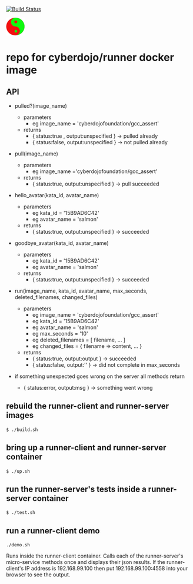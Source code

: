
[![Build Status](https://travis-ci.org/cyber-dojo/runner.svg?branch=master)](https://travis-ci.org/cyber-dojo/runner)

<img src="https://raw.githubusercontent.com/cyber-dojo/nginx/master/images/home_page_logo.png" alt="cyber-dojo yin/yang logo" width="50px" height="50px"/>

# repo for **cyberdojo/runner** docker image

## API

- pulled?(image_name)
  * parameters
    * eg image_name = 'cyberdojofoundation/gcc_assert'
  * returns
    * { status:true , output:unspecified } -> pulled already
    * { status:false, output:unspecified } -> not pulled already

- pull(image_name)
  * parameters
    * eg image_name ='cyberdojofoundation/gcc_assert'
  * returns
    * { status:true, output:unspecified } -> pull succeeded

- hello_avatar(kata_id, avatar_name)
  * parameters
    * eg kata_id = '15B9AD6C42'
    * eg avatar_name = 'salmon'
  * returns
    * { status:true,  output:unspecified } -> succeeded

- goodbye_avatar(kata_id, avatar_name)
  * parameters
    * eg kata_id = '15B9AD6C42'
    * eg avatar_name = 'salmon'
  * returns
    * { status:true,  output:unspecified } -> succeeded

- run(image_name, kata_id, avatar_name, max_seconds, deleted_filenames, changed_files)
  * parameters
    * eg image_name = 'cyberdojofoundation/gcc_assert'
    * eg kata_id = '15B9AD6C42'
    * eg avatar_name = 'salmon'
    * eg max_seconds = '10'
    * eg deleted_filenames = [ filename, ... ]
    * eg changed_files = { filename => content, ... }
  * returns
    * { status:true,   output:output } -> succeeded
    * { status:false,  output:'' } -> did not complete in max_seconds

- if something unexpected goes wrong on the server all methods return
  * { status:error, output:msg } -> something went wrong

## rebuild the runner-client and runner-server images
```
$ ./build.sh
```

## bring up a runner-client and runner-server container

```
$ ./up.sh
```

## run the runner-server's tests inside a runner-server container
```
$ ./test.sh
```

## run a runner-client demo
```
./demo.sh
```
Runs inside the runner-client container.
Calls each of the runner-server's micro-service methods
once and displays their json results.
If the runner-client's IP address is 192.168.99.100 then put
192.168.99.100:4558 into your browser to see the output.

